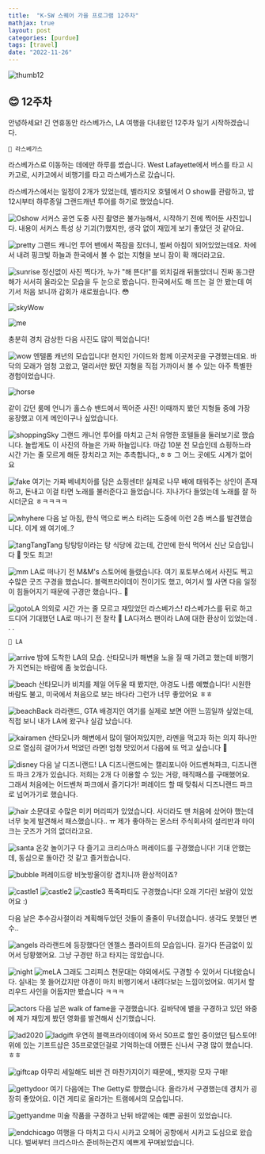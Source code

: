 ```yaml
---
title:  "K-SW 스퀘어 가을 프로그램 12주차"
mathjax: true
layout: post
categories: [purdue]
tags: [travel]
date: "2022-11-26"
---
```


![thumb12](/assets/photos/twelve/thumb12.jpg)



## 😊 12주차

안녕하세요! 긴 연휴동안 라스베가스, LA 여행을 다녀왔던 12주차 일기 시작하겠습니다.

`🚐 라스베가스`

라스베가스로 이동하는 데에만 하루를 썼습니다. West Lafayette에서 버스를 타고 시카고로, 시카고에서 비행기를 타고 라스베가스로 갔습니다.

라스베가스에서는 일정이 2개가 있었는데, 벨라지오 호텔에서 O show를 관람하고, 밤 12시부터 하루종일 그랜드캐년 투어를 하기로 했었습니다.

![Oshow](/assets/photos/twelve/Oshow.jpg)
서커스 공연 도중 사진 촬영은 불가능해서, 시작하기 전에 찍어둔 사진입니다. 내용이 서커스 특성 상 기괴(?)했지만, 생각 없이 재밌게 보기 좋았던 것 같아요.

![pretty](/assets/photos/twelve/pretty.jpg)
그랜드 캐니언 투어 밴에서 쪽잠을 잤더니, 벌써 아침이 되어있었는데요. 차에서 내려 핑크빛 하늘과 한국에서 볼 수 없는 지형을 보니 잠이 확 깨더라고요.

![sunrise](/assets/photos/twelve/sunrise.jpg)
정신없이 사진 찍다가, 누가 "해 뜬다!"를 외치길래 뒤돌았더니 진짜 동그란 해가 서서히 올라오는 모습을 두 눈으로 봤습니다. 한국에서도 해 뜨는 걸 안 봤는데 여기서 처음 보니까 감회가 새로웠습니다. 😳

![skyWow](/assets/photos/twelve/skyWow.jpg)

![me](/assets/photos/twelve/me.jpg)

충분히 경치 감상한 다음 사진도 많이 찍었습니다!

![wow](/assets/photos/twelve/wow.jpg)
엔텔롭 캐년의 모습입니다! 현지인 가이드와 함께 이곳저곳을 구경했는데요. 바닥의 모래가 엄청 고왔고, 멀리서만 봤던 지형을 직접 가까이서 볼 수 있는 아주 특별한 경험이었습니다.

![horse](/assets/photos/twelve/horse.png)

같이 갔던 룸메 언니가 홀스슈 밴드에서 찍어준 사진! 이때까지 봤던 지형들 중에 가장 웅장했고 이게 메인이구나 싶었습니다.

![shoppingSky](/assets/photos/twelve/shoppingSky.jpg)
그랜드 캐니언 투어를 마치고 근처 유명한 호텔들을 둘러보기로 했습니다. 놀랍게도 이 사진의 하늘은 가짜 하늘입니다. 마감 10분 전 모습인데 쇼핑하느라 시간 가는 줄 모르게 해둔 장치라고 저는 추측합니다,,ㅎㅎ 그 어느 곳에도 시계가 없어요

![fake](/assets/photos/twelve/fake.jpg)
여기는 가짜 베네치아를 담은 쇼핑센터! 실제로 나무 배에 태워주는 상인이 존재하고, 돈내고 이걸 타면 노래를 불러준다고 들었습니다. 지나가다 들었는데 노래를 잘 하시더군요 ㅎㅋㅋㅋㅋ

![whyhere](/assets/photos/twelve/whyhere.jpg)
다음 날 아침, 한식 먹으로 버스 타려는 도중에 이런 2층 버스를 발견했습니다. 이게 왜 여기에..?

![tangTangTang](/assets/photos/twelve/tangTangTang.jpg)
탕탕탕이라는 탕 식당에 갔는데, 간만에 한식 먹어서 신난 모습입니다 💃 맛도 최고!

![mm](/assets/photos/twelve/mm.jpg)
LA로 떠나기 전 M&M's 스토어에 들렸습니다. 여기 포토부스에서 사진도 찍고 수많은 굿즈 구경을 했습니다. 블랙프라이데이 전이기도 했고, 여기서 뭘 사면 다음 일정이 힘들어지기 때문에 구경만 했습니다.. 🤨

![gotoLA](/assets/photos/twelve/gotoLA.jpg)
의외로 시간 가는 줄 모르고 재밌었던 라스베가스! 라스베가스를 뒤로 하고 드디어 기대했던 LA로 떠나기 전 찰칵 📸 LA다저스 팬이라 LA에 대한 환상이 있었는데 . . . 

`🚌 LA`

![arrive](/assets/photos/twelve/arrive.jpg)
밤에 도착한 LA의 모습. 산타모니카 해변을 노을 질 때 가려고 했는데 비행기가 지연되는 바람에 좀 늦었습니다.

![beach](/assets/photos/twelve/beach.jpg)
산타모니카 비치를 제일 어두울 때 봤지만, 야경도 나름 예뻤습니다! 시원한 바람도 불고, 미국에서 처음으로 보는 바다라 그런가 너무 좋았어요 ㅎㅎ

![beachBack](/assets/photos/twelve/beachBack.jpg)
라라랜드, GTA 배경지인 여기를 실제로 보면 어떤 느낌일까 싶었는데, 직접 보니 내가 LA에 왔구나 실감 났습니다.

![kairamen](/assets/photos/twelve/kairamen.jpg)
산타모니카 해변에서 많이 떨어져있지만, 라멘을 먹고자 하는 의지 하나만으로 열심히 걸어가서 먹었던 라면! 엄청 맛있어서 다음에 또 먹고 싶습니다 🥺

![disney](/assets/photos/twelve/disney.jpg)
다음 날 디즈니랜드! LA 디즈니랜드에는 캘리포니아 어드벤쳐파크, 디즈니랜드 파크 2개가 있습니다. 저희는 2개 다 이용할 수 있는 거랑, 매직패스를 구매했어요. 그래서 처음에는 어드벤쳐 파크에서 즐기다가! 퍼레이드 할 때 맞춰서 디즈니랜드 파크로 넘어가기로 했습니다.

![hair](/assets/photos/twelve/hair.jpg)
소문대로 수많은 미키 머리띠가 있었습니다. 사더라도 맨 처음에 샀어야 했는데 너무 늦게 발견해서 패스했습니다.. ㅠ 제가 좋아하는 몬스터 주식회사의 설리반과 마이크는 굿즈가 거의 없더라고요.

![santa](/assets/photos/twelve/santa.jpg)
온갖 놀이기구 다 즐기고 크리스마스 퍼레이드를 구경했습니다! 기대 안했는데, 동심으로 돌아간 것 같고 즐거웠습니다.

![bubble](/assets/photos/twelve/bubble.jpg)
퍼레이드랑 비눗방울이랑 겹치니까 환상적이죠?

![castle1](/assets/photos/twelve/castle1.jpg)
![castle2](/assets/photos/twelve/castle2.jpg)
![castle3](/assets/photos/twelve/castle3.jpg)
폭죽파티도 구경했습니다! 오래 기다린 보람이 있었어요 :)

다음 날은 추수감사절이라 계획해두었던 것들이 줄줄이 무너졌습니다. 생각도 못했던 변수..

![angels](/assets/photos/twelve/angels.jpg)
라라랜드에 등장했다던 엔젤스 플라이트의 모습입니다. 길가다 뜬금없이 있어서 당황했어요. 그냥 구경만 하고 타지는 않았습니다.

![night](/assets/photos/twelve/night.jpg)
![meLA](/assets/photos/twelve/meLA.jpg)
그래도 그리피스 천문대는 야외에서도 구경할 수 있어서 다녀왔습니다. 실내는 못 들어갔지만 야경이 마치 비행기에서 내려다보는 느낌이었어요. 여기서 할리우드 사인을 어둡지만 봤습니다 ㅋㅋㅋ 

![actors](/assets/photos/twelve/actors.jpg)
다음 날은 walk of fame을 구경했습니다. 길바닥에 별을 구경하고 있던 와중에 제가 재밌게 봤던 영화를 발견해서 신기했습니다.

![lad2020](/assets/photos/twelve/lad2020.jpg)
![ladgift](/assets/photos/twelve/ladgift.jpg)
우연히 블랙프라이데이에 와서 50프로 할인 중이었던 팀스토어! 위에 있는 기프트샵은 35프로였던걸로 기억하는데 어쨌든 신나서 구경 많이 했습니다. ㅎㅎ

![giftcap](/assets/photos/twelve/giftcap.jpg)
아무리 세일해도 비싼 건 마찬가지이기 때문에,, 뱃지랑 모자 구매!

![gettydoor](/assets/photos/twelve/gettydoor.jpg)
여기 다음에는 The Getty로 향했습니다. 올라가서 구경했는데 경치가 굉장히 좋았어요. 이건 게티로 올라가는 트램에서의 모습입니다.

![gettyandme](/assets/photos/twelve/gettyandme.jpg)
미술 작품을 구경하고 난뒤 바깥에는 예쁜 공원이 있었습니다.

![endchicago](/assets/photos/twelve/endchicago.jpg)
여행을 다 마치고 다시 시카고 오헤어 공항에서 시카고 도심으로 왔습니다. 벌써부터 크리스마스 준비하는건지 예쁘게 꾸며놨었습니다.